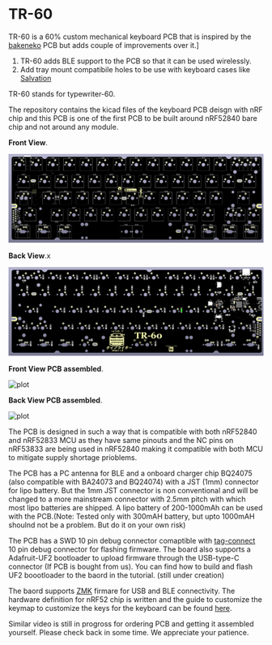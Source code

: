 # TR-60
TR-60 is a 60% custom mechanical keyboard PCB that is inspired by the  [bakeneko](https://github.com/kkatano/bakeneko-60) PCB but adds couple of improvements over it.]

1. TR-60 adds BLE support to the PCB so that it can be used wirelessly.
2. Add tray mount compatibile holes to be use with keyboard cases like [Salvation](https://ilumkb.com/products/wilba-tech-salvation-keyboard)

TR-60 stands for typewriter-60.

The repository contains the kicad files of the keyboard PCB deisgn with nRF chip and this PCB is one of the first PCB to be built around nRF52840 bare chip and not around any module.

<strong>Front View</strong>.

![plot](./Assets/Front.png)

<strong>Back View</strong>.x

![plot](./Assets/Back.png)

<strong>Front View PCB assembled</strong>.

![plot](./Assets/real_front.png)

<strong>Back View PCB assembled</strong>.

![plot](./Assets/real_back.png)

The PCB is designed in such a way that is compatible with both nRF52840 and nRF52833 MCU as they have same pinouts and the NC pins on nRF53833 are being used in nRF52840 making it compatible with both MCU to mitigate supply shortage prioblems.

The PCB has a PC antenna for BLE and a onboard charger chip BQ24075 (also compatible with BA24073 and BQ24074) with a JST (1mm) connector for lipo battery. But the 1mm JST connector is non conventional and will be changed to a more mainstream connector with 2.5mm pitch with which most lipo batteries are shipped. A lipo battery of 200-1000mAh can be used with the PCB.(Note: Tested only with 300mAH battery, but upto 1000mAH shoulnd not be a problem. But do it on your own risk)

The PCB has a SWD 10 pin debug connector comaptible with [tag-connect](https://www.tag-connect.com/product/tc2050-idc-nl-050-all) 10 pin debug connector for flashing firmware.
The board also supports a Adafruit-UF2 bootloader to upload firmware through the USB-type-C connector (If PCB is bought from us). You can find how to build and flash UF2 boootloader to the baord in the tutorial. (still under creation)

The baord supports [ZMK](https://zmk.dev/) firmare for USB and BLE connectivity. The hardware definition for nRF52 chip is written and the guide to customize the keymap to customize the keys for the keyboard can be found [here](https://github.com/hw-tinkerers/tr60-zmk-config). 

Similar video is still in progross for ordering PCB and getting it assembled yourself. Please check back in some time. We appreciate your patience. 



